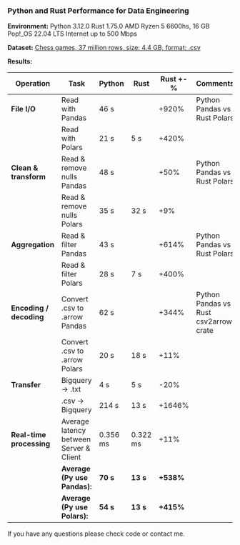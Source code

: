 ### Python and Rust Performance for Data Engineering

**Environment:**
Python 3.12.0
Rust 1.75.0
AMD Ryzen 5 6600hs, 16 GB
Pop!_OS 22.04 LTS
Internet up to 500 Mbps

**Dataset:** 
[Chess games, 37 million rows, size: 4.4 GB, format: .csv](https://www.kaggle.com/datasets/arevel/chess-games) 

**Results:**

| Operation | Task | Python | Rust | Rust +- % | Comments |
| --------- | ---- | -------- | ------ | ------ |-|
| **File I/O**  | Read with Pandas | 46 s | | +920% | Python Pandas vs Rust Polars
|           | Read with Polars | 21 s | 5 s| +420% | 
| **Clean & transform** | Read & remove nulls Pandas | 48 s || +50% |Python Pandas vs Rust Polars
| | Read & remove nulls Polars | 35 s | 32 s | +9%
| **Aggregation**   | Read & filter Pandas | 43 s || +614% | Python Pandas vs Rust Polars
| | Read & filter Polars | 28 s | 7 s | +400%
| **Encoding / decoding** | Convert .csv to .arrow Pandas | 62 s || +344% | Python Pandas vs Rust csv2arrow crate
|| Convert .csv to .arrow Polars | 20 s | 18 s | +11% |
| **Transfer** | Bigquery -> .txt | 4 s | 5 s | -20% |
|| .csv -> Bigquery | 214 s | 13 s | +1646% 
| **Real-time processing** | Average latency between Server & Client | 0.356 ms | 0.322 ms | +11% |
|| **Average (Py use Pandas):**| **70 s** | **13 s** | **+538%** |
|| **Average (Py use Polars):**| **54 s** | **13 s** | **+415%** |

If you have any questions please check code or contact me.